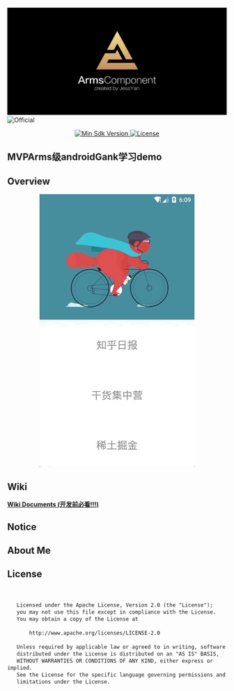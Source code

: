 ![Logo](arts/arms_component_banner_v1.0.jpg)
![Official](https://raw.githubusercontent.com/JessYanCoding/MVPArms/master/image/official.jpeg)

<p align="center">
  <a href="https://developer.android.com/about/versions/android-4.0.html">
    <img src="https://img.shields.io/badge/API-14%2B-blue.svg?style=flat-square" alt="Min Sdk Version" />
  </a>
  <a href="http://www.apache.org/licenses/LICENSE-2.0">
    <img src="http://img.shields.io/badge/License-Apache%202.0-blue.svg?style=flat-square" alt="License" />
  </a>
</p>


## MVPArms级androidGank学习demo

## Overview
<p align="center">
  <img src="arts/ArmsComponent.gif"/>
</p>  

## Wiki
[**Wiki Documents (开发前必看!!!)**](https://github.com/JessYanCoding/ArmsComponent/wiki)

## Notice


## About Me


## License
```


   Licensed under the Apache License, Version 2.0 (the "License");
   you may not use this file except in compliance with the License.
   You may obtain a copy of the License at

       http://www.apache.org/licenses/LICENSE-2.0

   Unless required by applicable law or agreed to in writing, software
   distributed under the License is distributed on an "AS IS" BASIS,
   WITHOUT WARRANTIES OR CONDITIONS OF ANY KIND, either express or implied.
   See the License for the specific language governing permissions and
   limitations under the License.
```
